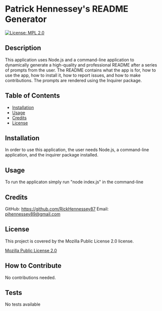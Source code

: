 
  # Patrick Hennessey's README Generator

[![License: MPL 2.0](https://img.shields.io/badge/License-MPL_2.0-brightgreen.svg)](https://opensource.org/licenses/MPL-2.0)

## Description
        
This application uses Node.js and a command-line application to dynamically generate a high-quality and professional README after a series of prompts from the user. The README contains what the app is for, how to use the app, how to install it, how to report issues, and how to make contributions. The prompts are rendered using the Inquirer package.
        
## Table of Contents
        
- [Installation](#installation)
- [Usage](#usage)
- [Credits](#credits)
- [License](#license)
        
## Installation
        
In order to use this application, the user needs Node.js, a command-line application, and the inquirer package installed. 
        
## Usage
        
To run the applicaton simply run "node index.js" in the command-line
        
## Credits
        
GitHub: https://github.com/RickHennessey87
Email: pjhennessey89@gmail.com

## License
    
This project is covered by the Mozilla Public License 2.0 license.

[Mozilla Public License 2.0](https://opensource.org/licenses/MPL-2.0)
        
## How to Contribute 

No contributions needed.
        
## Tests
        
No tests available 